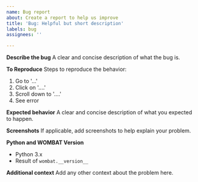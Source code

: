 ```yaml
---
name: Bug report
about: Create a report to help us improve
title: 'Bug: Helpful but short description'
labels: bug
assignees: ''

---
```


**Describe the bug**
A clear and concise description of what the bug is.

**To Reproduce**
Steps to reproduce the behavior:
1. Go to '...'
2. Click on '....'
3. Scroll down to '....'
4. See error

**Expected behavior**
A clear and concise description of what you expected to happen.

**Screenshots**
If applicable, add screenshots to help explain your problem.

**Python and WOMBAT Version**
 - Python 3.x
 - Result of `wombat.__version__`

**Additional context**
Add any other context about the problem here.
